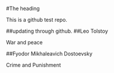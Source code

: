 #The heading

This is a github test repo.

##updating through github.
##Leo Tolstoy

War and peace

##Fyodor Mikhaleavich Dostoevsky

Crime and Punishment
